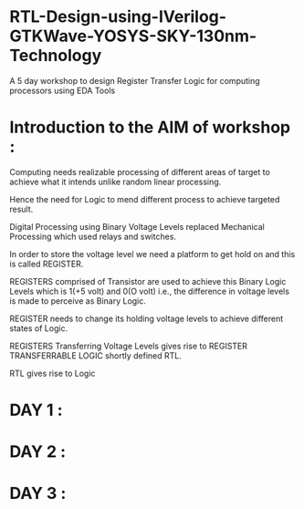# RTL-Design-using-IVerilog-GTKWave-YOSYS-SKY-130nm-Technology
A 5 day workshop to design Register Transfer Logic for computing processors using EDA Tools

# Introduction to the AIM of workshop :
Computing needs realizable processing of different areas of target to achieve what it intends unlike random linear processing.

Hence the need for Logic to mend different process to achieve targeted result.

Digital Processing using Binary Voltage Levels replaced Mechanical Processing which used relays and switches.

In order to store the voltage level we need a platform to get hold on and this is called REGISTER.

REGISTERS comprised of Transistor are used to achieve this Binary Logic Levels which is 1(+5 volt) and 0(O volt) i.e., the difference in voltage levels is made to perceive as Binary Logic.

REGISTER needs to change its holding voltage levels to achieve different states of Logic.

REGISTERS Transferring Voltage Levels gives rise to REGISTER TRANSFERRABLE LOGIC shortly defined RTL.

RTL gives rise to Logic


# DAY 1 :




# DAY 2 :




# DAY 3 :




